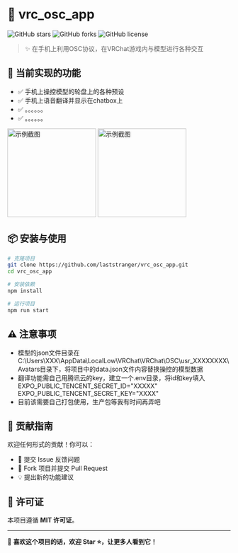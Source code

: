 # 🚀 vrc_osc_app
![GitHub stars](https://img.shields.io/github/stars/laststranger/vrc_osc_app?style=flat-square)
![GitHub forks](https://img.shields.io/github/forks/laststranger/vrc_osc_app?style=flat-square)
![GitHub license](https://img.shields.io/github/license/laststranger/vrc_osc_app?style=flat-square)

> ✨ 在手机上利用OSC协议，在VRChat游戏内与模型进行各种交互

## 🌟 当前实现的功能
- ✅ 手机上操控模型的轮盘上的各种预设
- ✅ 手机上语音翻译并显示在chatbox上
- ✅ 。。。。。。
- ✅ 。。。。。。

<img src="https://github.com/user-attachments/assets/8bba8b0c-9341-47d3-922f-3f558e34749e" alt="示例截图" width="200">
<img src="https://github.com/user-attachments/assets/eb6f1a25-a9c1-418a-8311-29b7ae26b61d" alt="示例截图" width="200">

## 📦 安装与使用
```sh
# 克隆项目
git clone https://github.com/laststranger/vrc_osc_app.git
cd vrc_osc_app

# 安装依赖
npm install

# 运行项目
npm run start
```

## ⚠ 注意事项  
- 模型的json文件目录在C:\Users\XXX\AppData\LocalLow\VRChat\VRChat\OSC\usr_XXXXXXXX\Avatars目录下，将项目中的data.json文件内容替换操控的模型数据
- 翻译功能需自己用腾讯云的key，建立一个.env目录，将id和key填入
EXPO_PUBLIC_TENCENT_SECRET_ID="XXXXX"
EXPO_PUBLIC_TENCENT_SECRET_KEY="XXXX"
- 目前该需要自己打包使用，生产包等我有时间再弄吧


## 🤝 贡献指南  
欢迎任何形式的贡献！你可以：  
- 📝 提交 Issue 反馈问题  
- 🔧 Fork 项目并提交 Pull Request  
- 💡 提出新的功能建议  

## 📜 许可证  
本项目遵循 **MIT 许可证**。  

---

🚀 **喜欢这个项目的话，欢迎 Star ⭐，让更多人看到它！**  
